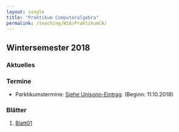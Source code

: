 ```yaml
---
layout: single
title: "Praktikum Computeralgebra"
permalink: /teaching/W18/PraktikumCA/
---
```


## Wintersemester 2018

### Aktuelles

### Termine

* Parktikumstermine: [Siehe Unisono-Eintrag](https://unisono.uni-siegen.de/qisserver/pages/cm/exa/examEventOverviewOwn/showOverview.xhtml?_flowId=examEventOverviewOwn-flow&_flowExecutionKey=e1s2). (Beginn: 11.10.2018)

### Blätter

1. [Blatt01](http://www.algebra.mathematik.uni-siegen.de/barakat/Lehre/WS18/Praktikum/Uebungen/blatt01.pdf)
